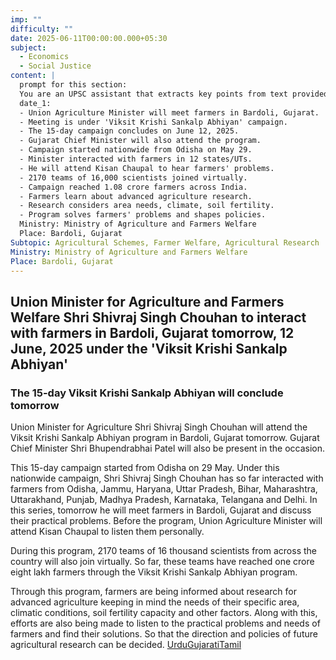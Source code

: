```yaml
---
imp: ""
difficulty: ""
date: 2025-06-11T00:00:00.000+05:30
subject:
  - Economics
  - Social Justice
content: |
  prompt for this section:
  You are an UPSC assistant that extracts key points from text provided by the user. Output ONLY the key points without additional comments. ENSURE 100% FACTUAL CORRECTNESS. take out the 5 most important from exam perspective. keypoints in a way that it covers the complete content in bullet points, each bullet point not more than 12 words.
  date_1:
  - Union Agriculture Minister will meet farmers in Bardoli, Gujarat.
  - Meeting is under 'Viksit Krishi Sankalp Abhiyan' campaign.
  - The 15-day campaign concludes on June 12, 2025.
  - Gujarat Chief Minister will also attend the program.
  - Campaign started nationwide from Odisha on May 29.
  - Minister interacted with farmers in 12 states/UTs.
  - He will attend Kisan Chaupal to hear farmers' problems.
  - 2170 teams of 16,000 scientists joined virtually.
  - Campaign reached 1.08 crore farmers across India.
  - Farmers learn about advanced agriculture research.
  - Research considers area needs, climate, soil fertility.
  - Program solves farmers' problems and shapes policies.
  Ministry: Ministry of Agriculture and Farmers Welfare
  Place: Bardoli, Gujarat
Subtopic: Agricultural Schemes, Farmer Welfare, Agricultural Research
Ministry: Ministry of Agriculture and Farmers Welfare
Place: Bardoli, Gujarat
---
```


## Union Minister for Agriculture and Farmers Welfare Shri Shivraj Singh Chouhan to interact with farmers in Bardoli, Gujarat tomorrow, 12 June, 2025 under the 'Viksit Krishi Sankalp Abhiyan'

### The 15-day Viksit Krishi Sankalp Abhiyan will conclude tomorrow

Union Minister for Agriculture Shri Shivraj Singh Chouhan will attend the Viksit Krishi Sankalp Abhiyan program in Bardoli, Gujarat tomorrow. Gujarat Chief Minister Shri Bhupendrabhai Patel will also be present in the occasion.

This 15-day campaign started from Odisha on 29 May. Under this nationwide campaign, Shri Shivraj Singh Chouhan has so far interacted with farmers from Odisha, Jammu, Haryana, Uttar Pradesh, Bihar, Maharashtra, Uttarakhand, Punjab, Madhya Pradesh, Karnataka, Telangana and Delhi. In this series, tomorrow he will meet farmers in Bardoli, Gujarat and discuss their practical problems. Before the program, Union Agriculture Minister will attend Kisan Chaupal to listen them personally.

During this program, 2170 teams of 16 thousand scientists from across the country will also join virtually. So far, these teams have reached one crore eight lakh farmers through the Viksit Krishi Sankalp Abhiyan program.

Through this program, farmers are being informed about research for advanced agriculture keeping in mind the needs of their specific area, climatic conditions, soil fertility capacity and other factors. Along with this, efforts are also being made to listen to the practical problems and needs of farmers and find their solutions. So that the direction and policies of future agricultural research can be decided.
[Urdu](https://pib.gov.in/PressReleasePage.aspx?PRID=2135810)[Gujarati](https://pib.gov.in/PressReleasePage.aspx?PRID=2135805)[Tamil](https://pib.gov.in/PressReleasePage.aspx?PRID=2135846)
